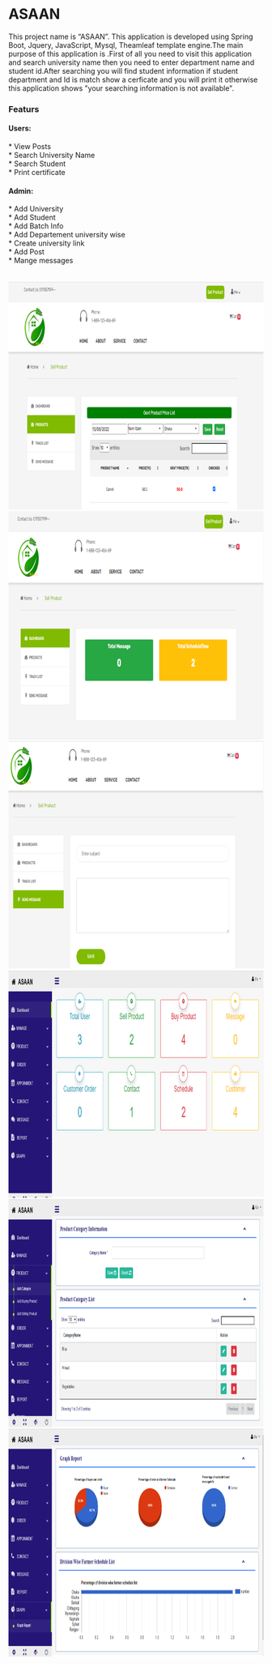 # ASAAN
This project name is “ASAAN”. This application is developed using Spring Boot, Jquery, JavaScript, Mysql, Theamleaf template engine.The main purpose of this application is .First of all you need to visit this application and search university name then you need to enter department name and student id.After searching you will find student information if student department and Id is match show a cerficate and you will print it otherwise this application shows "your searching information is not available".
</br>
<h3>Featurs</h3>
<h4>Users:</h4>
* View Posts<br> 
* Search University Name<br>
* Search Student<br>
* Print certificate 
<h4>Admin:</h4>
* Add University</span> <br>
* Add Student</span> <br>
* Add Batch Info</span> <br>
* Add Departement university wise</span> <br>
* Create university link</span> <br>
* Add Post</span> <br>
* Mange messages</span> <br>
<br>
</br>
<img src="asaan/img/02.PNG" width=1200 height=450>
</br>
<img src="asaan/img/03.PNG" width=1200 height=450>
</br>
<img src="asaan/img/05.PNG" width=1200 height=450>
</br>
<img src="asaan/img/06.PNG" width=1200 height=450>
</br>
<img src="asaan/img/09.PNG" width=1200 height=450>
</br>
<img src="asaan/img/07.PNG" width=1200 height=450>
</br>
